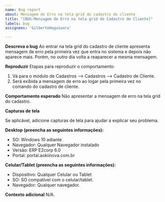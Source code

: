 ```yaml
---
name: Bug report
about: Mensagem de Erro na tela grid do cadastro de cliente
title: "[BUG-Mensagem de Erro na tela grid do Cadastro de Cliente]"
labels: bug
assignees: 'GilbertoHaguiwara'

---
```


**Descreva o bug**
Ao entrar na tela grid do cadastro de cliente apresenta mensagem de erro pela primeira vez que entra no sistema e depois não aparece mais. Porém, no outro dia volta a reaparecer a mesma mensagem.

**Reproduzir**
Etapas para reproduzir o comportamento:
1. Vá para o módulo de Cadastros --> Cadastros --> Cadastro de Cliente.
2. Será exibida a mensagem de erro ao logar pela primeira vez no comando do cadastro de cliente.

**Comportamento esperado**
Não apresentar a mensagem de erro na tela grid do cadastro.

**Capturas de tela**


Se aplicável, adicione capturas de tela para ajudar a explicar seu problema.

**Desktop (preencha as seguintes informações):**
  - SO: Windows 10 adiante
  - Navegador: Qualquer Navegador instalado
  - Versão: ERP E2corp 6.0
  - Portal: portal.aokiinova.com.br

**Celular/Tablet (preencha as seguintes informações):**
  - Dispositivo: Qualquer Celular ou Tablet
  - SO: SO compatível com o celular/tablet.
  - Navegador: Qualquer navegador.

**Contexto adicional**
N/A.
